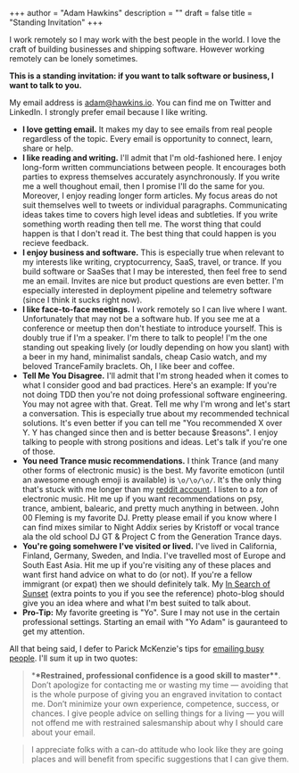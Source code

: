 +++
author = "Adam Hawkins"
description = ""
draft = false
title = "Standing Invitation"
+++

I work remotely so I may work with the best people in the world. I
love the craft of building businesses and shipping software. However
working remotely can be lonely sometimes.

**This is a standing invitation: if you want to talk software or
business, I want to talk to you.**

My email address is [adam@hawkins.io](mailto:adam@hawkins.io).
You can find me on Twitter and LinkedIn. I strongly prefer email
because I like writing.

- **I love getting email.** It makes my day to see emails from real
  people regardless of the topic. Every email is opportunity to
  connect, learn, share or help.
- **I like reading and writing.** I'll admit that I'm old-fashioned
  here. I enjoy long-form written communciations between people. It
  encourages both parties to express themselves accurately
  asynchronously. If you write me a well thoughout email, then I
  promise I'll do the same for you. Moreover, I enjoy reading longer
  form articles. My focus areas do not suit themselves well to tweets
  or individual paragraphs. Communicating ideas takes time to covers
  high level ideas and subtleties. If you write something worth
  reading then tell me. The worst thing that could happen is that I
  don't read it. The best thing that could happen is you recieve
  feedback.
- **I enjoy business and software.** This is especially true when
  relevant to my interests like writing, cryptocurrency, SaaS, travel,
  or trance. If you build software or SaaSes that I may be interested,
  then feel free to send me an email. Invites are nice but product
  questions are even better. I'm especially interested in deployment
  pipeline and telemetry software (since I think it sucks right now).
- **I like face-to-face meetings.** I work remotely so I can live
  where I want. Unfortunately that may not be a software hub. If you
  see me at a conference or meetup then don't hestiate to introduce
  yourself. This is doubly true if I'm a speaker. I'm there to talk to
  people! I'm the one standing out speaking lively (or loudly
  depending on how you slant) with a beer in my hand, minimalist
  sandals, cheap Casio watch, and my beloved TranceFamily braclets.
  Oh, I like beer and coffee.
- **Tell Me You Disagree.** I'll admit that I'm strong headed when it
  comes to what I consider good and bad practices. Here's an example:
  If you're not doing TDD then you're not doing professional software
  engineering. You may not agree with that. Great. Tell me why I'm
  wrong and let's start a conversation. This is especially true about
  my recommended technical solutions. It's even better if you can tell
  me "You recommended X over Y. Y has changed since then and is better
  because $reasons". I enjoy talking to people with strong positions
  and ideas. Let's talk if you're one of those.
- **You need Trance music recommendations.** I think Trance (and many
  other forms of electronic music) is the best. My favorite emoticon
  (until an awesome enough emoji is available) is `\o/\o/\o/`. It's
  the only thing that's stuck with me longer than my [reddit
  account](https://reddit.com/u/Adman65.). I listen to a _ton_ of
  electronic music. Hit me up if you want recommendations on psy,
  trance, ambient, balearic, and pretty much anything in between. John
  00 Fleming is my favorite DJ. Pretty please email if you know where
  I can find mixes similar to Night Addix series by Kristoff or vocal
  trance ala the old school DJ GT & Project C from the Generation
  Trance days.
- **You're going somehwere I've visited or lived.** I've lived in
  California, Finland, Germany, Sweden, and India. I've travelled most
  of Europe and South East Asia. Hit me up if you're visiting any of
  these places and want first hand advice on what to do (or not). If
  you're a fellow immigrant (or expat) then we should definitely talk.
  My [In Search of Sunset](http://isos.ahawkins.me) (extra points to
  you if you see the reference) photo-blog should give you an idea
  where and what I'm best suited to talk about.
- **Pro-Tip:** My favorite greeting is "Yo". Sure I may not use in the
  certain professional settings. Starting an email with "Yo Adam" is
  gauranteed to get my attention.

All that being said, I defer to Parick McKenzie's tips for [emailing
busy people](https://www.kalzumeus.com/standing-invitation/). I'll sum
it up in two quotes:

> \***\*Restrained, professional confidence is a good skill to
> master\*\***. Don’t apologize for contacting me or wasting my time —
> avoiding that is the whole purpose of giving you an engraved
> invitation to contact me. Don’t minimize your own experience,
> competence, success, or chances. I give people advice on selling
> things for a living — you will not offend me with restrained
> salesmanship about why I should care about your email.

> I appreciate folks with a can-do attitude who look like they are
> going places and will benefit from specific suggestions that I can
> give them.
